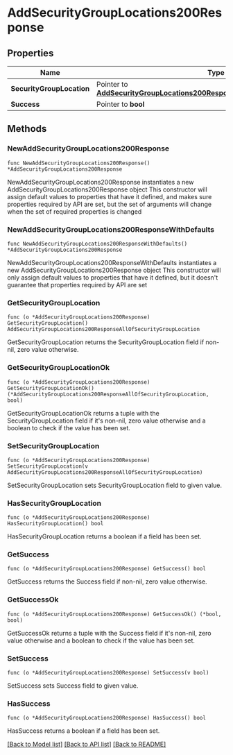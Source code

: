 # AddSecurityGroupLocations200Response

## Properties

Name | Type | Description | Notes
------------ | ------------- | ------------- | -------------
**SecurityGroupLocation** | Pointer to [**AddSecurityGroupLocations200ResponseAllOfSecurityGroupLocation**](AddSecurityGroupLocations200ResponseAllOfSecurityGroupLocation.md) |  | [optional] 
**Success** | Pointer to **bool** |  | [optional] 

## Methods

### NewAddSecurityGroupLocations200Response

`func NewAddSecurityGroupLocations200Response() *AddSecurityGroupLocations200Response`

NewAddSecurityGroupLocations200Response instantiates a new AddSecurityGroupLocations200Response object
This constructor will assign default values to properties that have it defined,
and makes sure properties required by API are set, but the set of arguments
will change when the set of required properties is changed

### NewAddSecurityGroupLocations200ResponseWithDefaults

`func NewAddSecurityGroupLocations200ResponseWithDefaults() *AddSecurityGroupLocations200Response`

NewAddSecurityGroupLocations200ResponseWithDefaults instantiates a new AddSecurityGroupLocations200Response object
This constructor will only assign default values to properties that have it defined,
but it doesn't guarantee that properties required by API are set

### GetSecurityGroupLocation

`func (o *AddSecurityGroupLocations200Response) GetSecurityGroupLocation() AddSecurityGroupLocations200ResponseAllOfSecurityGroupLocation`

GetSecurityGroupLocation returns the SecurityGroupLocation field if non-nil, zero value otherwise.

### GetSecurityGroupLocationOk

`func (o *AddSecurityGroupLocations200Response) GetSecurityGroupLocationOk() (*AddSecurityGroupLocations200ResponseAllOfSecurityGroupLocation, bool)`

GetSecurityGroupLocationOk returns a tuple with the SecurityGroupLocation field if it's non-nil, zero value otherwise
and a boolean to check if the value has been set.

### SetSecurityGroupLocation

`func (o *AddSecurityGroupLocations200Response) SetSecurityGroupLocation(v AddSecurityGroupLocations200ResponseAllOfSecurityGroupLocation)`

SetSecurityGroupLocation sets SecurityGroupLocation field to given value.

### HasSecurityGroupLocation

`func (o *AddSecurityGroupLocations200Response) HasSecurityGroupLocation() bool`

HasSecurityGroupLocation returns a boolean if a field has been set.

### GetSuccess

`func (o *AddSecurityGroupLocations200Response) GetSuccess() bool`

GetSuccess returns the Success field if non-nil, zero value otherwise.

### GetSuccessOk

`func (o *AddSecurityGroupLocations200Response) GetSuccessOk() (*bool, bool)`

GetSuccessOk returns a tuple with the Success field if it's non-nil, zero value otherwise
and a boolean to check if the value has been set.

### SetSuccess

`func (o *AddSecurityGroupLocations200Response) SetSuccess(v bool)`

SetSuccess sets Success field to given value.

### HasSuccess

`func (o *AddSecurityGroupLocations200Response) HasSuccess() bool`

HasSuccess returns a boolean if a field has been set.


[[Back to Model list]](../README.md#documentation-for-models) [[Back to API list]](../README.md#documentation-for-api-endpoints) [[Back to README]](../README.md)


